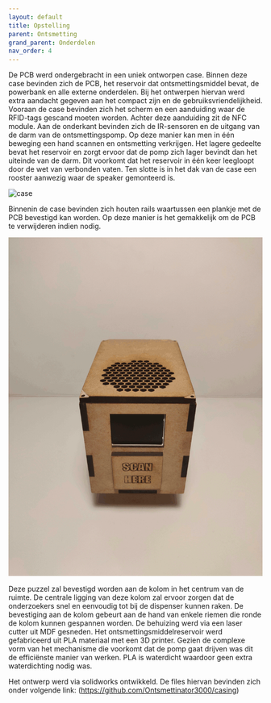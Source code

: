 ```yaml
---
layout: default
title: Opstelling
parent: Ontsmetting
grand_parent: Onderdelen
nav_order: 4
---
```


De PCB werd ondergebracht in een uniek ontworpen case. Binnen deze case bevinden zich de PCB, het reservoir dat ontsmettingsmiddel bevat, de powerbank en alle externe onderdelen. Bij het ontwerpen hiervan werd extra aandacht gegeven aan het compact zijn en de gebruiksvriendelijkheid. Vooraan de case bevinden zich het scherm en een aanduiding waar de RFID-tags gescand moeten worden. Achter deze aanduiding zit de NFC module. Aan de onderkant bevinden zich de IR-sensoren en de uitgang van de darm van de ontsmettingspomp. Op deze manier kan men in één beweging een hand scannen en ontsmetting verkrijgen. Het lagere gedeelte bevat het reservoir en zorgt ervoor dat de pomp zich lager bevindt dan het uiteinde van de darm. Dit voorkomt dat het reservoir in één keer leegloopt door de wet van verbonden vaten. Ten slotte is in het dak van de case een rooster aanwezig waar de speaker gemonteerd is.

![case](sfeerbeeldje.png)

Binnenin de case bevinden zich houten rails waartussen een plankje met de PCB bevestigd kan worden. Op deze manier is het gemakkelijk om de PCB te verwijderen indien nodig. 

![binnenkant van de case](binnenkant.gif)

Deze puzzel zal bevestigd worden aan de kolom in het centrum van de ruimte. De centrale ligging van deze kolom zal ervoor zorgen dat de onderzoekers snel en eenvoudig tot bij de dispenser kunnen raken. De bevestiging aan de kolom gebeurt aan de hand van enkele riemen die ronde de kolom kunnen gespannen worden. De behuizing werd via een laser cutter uit MDF gesneden. Het ontsmettingsmiddelreservoir werd gefabriceerd uit PLA materiaal met een 3D printer. Gezien de complexe vorm van het mechanisme die voorkomt dat de pomp gaat drijven was dit de efficiënste manier van werken. PLA is waterdicht waardoor geen extra waterdichting nodig was.

Het ontwerp werd via solidworks ontwikkeld. De files hiervan bevinden zich onder volgende link:
(https://github.com/Ontsmettinator3000/casing)
